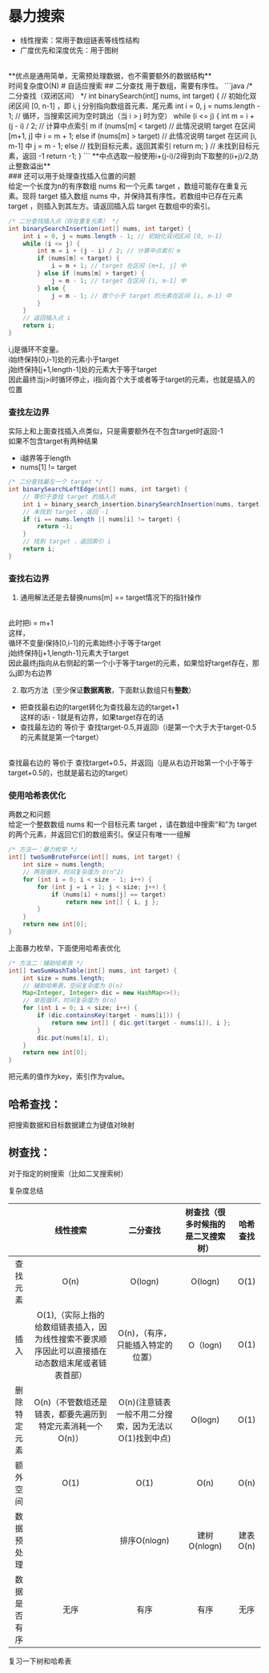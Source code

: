 # 暴力搜索
* 线性搜索：常用于数组链表等线性结构
* 广度优先和深度优先：用于图树
<br>
**优点是通用简单，无需预处理数据，也不需要额外的数据结构**
<br>时间复杂度O(N)
# 自适应搜索
## 二分查找
用于数组，需要有序性。
```java
/* 二分查找（双闭区间） */
int binarySearch(int[] nums, int target) {
    // 初始化双闭区间 [0, n-1] ，即 i, j 分别指向数组首元素、尾元素
    int i = 0, j = nums.length - 1;
    // 循环，当搜索区间为空时跳出（当 i > j 时为空）
    while (i <= j) {
        int m = i + (j - i) / 2; // 计算中点索引 m
        if (nums[m] < target) // 此情况说明 target 在区间 [m+1, j] 中
            i = m + 1;
        else if (nums[m] > target) // 此情况说明 target 在区间 [i, m-1] 中
            j = m - 1;
        else // 找到目标元素，返回其索引
            return m;
    }
    // 未找到目标元素，返回 -1
    return -1;
}
```
**中点选取一般使用i+(j-i)/2得到向下取整的(i+j)/2,防止整数溢出**
<br>
### 还可以用于处理查找插入位置的问题
<br>
给定一个长度为n的有序数组 nums 和一个元素 target ，数组可能存在重复元素。现将 target 插入数组 nums 中，并保持其有序性。若数组中已存在元素 target ，则插入到其左方。请返回插入后 target 在数组中的索引。

```java
/* 二分查找插入点（存在重复元素） */
int binarySearchInsertion(int[] nums, int target) {
    int i = 0, j = nums.length - 1; // 初始化双闭区间 [0, n-1]
    while (i <= j) {
        int m = i + (j - i) / 2; // 计算中点索引 m
        if (nums[m] < target) {
            i = m + 1; // target 在区间 [m+1, j] 中
        } else if (nums[m] > target) {
            j = m - 1; // target 在区间 [i, m-1] 中
        } else {
            j = m - 1; // 首个小于 target 的元素在区间 [i, m-1] 中
        }
    }
    // 返回插入点 i
    return i;
}
```
i,j是循环不变量。
<br>
i始终保持[0,i-1]处的元素小于target
<br>
j始终保持[j+1,length-1]处的元素大于等于target
<br>
因此最终当j>i时循环停止，i指向首个大于或者等于target的元素，也就是插入的位置
### 查找左边界
实际上和上面查找插入点类似，只是需要额外在不包含target时返回-1
<br>
如果不包含target有两种结果
* i越界等于length
* nums[1] != target
```java
/* 二分查找最左一个 target */
int binarySearchLeftEdge(int[] nums, int target) {
    // 等价于查找 target 的插入点
    int i = binary_search_insertion.binarySearchInsertion(nums, target);
    // 未找到 target ，返回 -1
    if (i == nums.length || nums[i] != target) {
        return -1;
    }
    // 找到 target ，返回索引 i
    return i;
}
```

### 查找右边界
1. 通用解法还是去替换nums[m] == target情况下的指针操作
<br>
此时把i = m+1
<br>
这样，
<br>
循环不变量i保持[0,i-1]的元素始终小于等于target
<br>
j始终保持[j+1,length-1]元素大于target
<br>
因此最终j指向从右侧起的第一个小于等于target的元素，如果恰好target存在，那么j即为右边界

2. 取巧方法（至少保证**数据离散**，下面默认数组只有**整数**）
* 把查找最右边的target转化为查找最左边的target+1<br>
这样的话i - 1就是有边界，如果target存在的话
* 查找最左边的 等价于 查找target-0.5,并返回i（i是第一个大于大于target-0.5的元素就是第一个target）
<br>
查找最右边的 等价于 查找target+0.5，并返回j（j是从右边开始第一个小于等于target+0.5的，也就是最右边的target）

### 使用哈希表优化
两数之和问题
<br>
给定一个整数数组 nums 和一个目标元素 target ，请在数组中搜索“和”为 target 的两个元素，并返回它们的数组索引。保证只有唯一一组解
```java
/* 方法一：暴力枚举 */
int[] twoSumBruteForce(int[] nums, int target) {
    int size = nums.length;
    // 两层循环，时间复杂度为 O(n^2)
    for (int i = 0; i < size - 1; i++) {
        for (int j = i + 1; j < size; j++) {
            if (nums[i] + nums[j] == target)
                return new int[] { i, j };
        }
    }
    return new int[0];
}
```
上面暴力枚举，下面使用哈希表优化
```java
/* 方法二：辅助哈希表 */
int[] twoSumHashTable(int[] nums, int target) {
    int size = nums.length;
    // 辅助哈希表，空间复杂度为 O(n)
    Map<Integer, Integer> dic = new HashMap<>();
    // 单层循环，时间复杂度为 O(n)
    for (int i = 0; i < size; i++) {
        if (dic.containsKey(target - nums[i])) {
            return new int[] { dic.get(target - nums[i]), i };
        }
        dic.put(nums[i], i);
    }
    return new int[0];
}
```
把元素的值作为key，索引作为value。

## 哈希查找：
把搜索数据和目标数据建立为键值对映射
## 树查找：
对于指定的树搜索（比如二叉搜索树）

复杂度总结

||线性搜索|              二分查找              |树查找（很多时候指的是二叉搜索树）|哈希查找|
|:---:|:---:|:------------------------------:|:---:|:---:|
|查找元素|O(n)|            O(logn)             |O(logn)|O(1)|
|插入|O(1),（实际上指的给数组链表插入，因为线性搜索不要求顺序因此可以直接插在动态数组末尾或者链表首部）|      O(n)，（有序，只能插入特定的位置）       |O（logn)|O(1)|
|删除特定元素|O(n)（不管数组还是链表，都要先遍历到特定元素消耗一个O(n)）|O(n)(注意链表一般不用二分搜索，因为无法以O(1)找到中点)|O(logn)|O(1)|
|额外空间|O(1)|              O(1)              |O(n)|O(n)|
|数据预处理||           排序O(nlogn)           |建树O(nlogn)|建表O(n)|
|数据是否有序|无序|               有序               |有序|无序|



复习一下树和哈希表